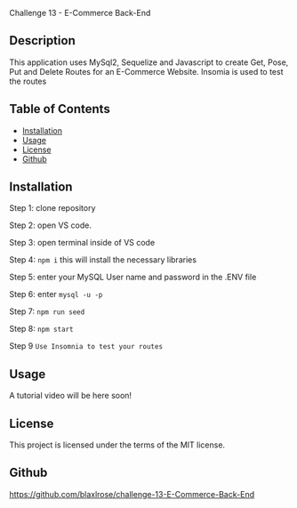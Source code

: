 Challenge 13 - E-Commerce Back-End

## Description

This application uses MySql2, Sequelize and Javascript to create Get, Pose, Put and Delete Routes for an E-Commerce Website. Insomia is used to test the routes

## Table of Contents

* [Installation](#installation)
* [Usage](#usage)
* [License](#license)
* [Github](#Github)

## Installation

Step 1: clone repository 

Step 2: open VS code. 

Step 3: open terminal inside of VS code

Step 4: ` npm i `
this will install the necessary libraries

Step 5: enter your MySQL User name and password in the .ENV file

Step 6: enter `mysql -u -p`

Step 7: `npm run seed`

Step 8: `npm start`

Step 9 `Use Insomnia to test your routes`

## Usage

A tutorial video will be here soon!

## License

This project is licensed under the terms of the MIT license.

## Github
https://github.com/blaxlrose/challenge-13-E-Commerce-Back-End
